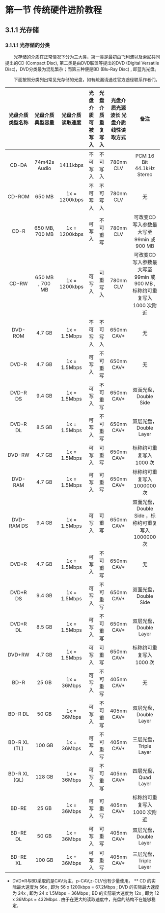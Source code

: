 # 第一节 传统硬件进阶教程

## 3.1.1 光存储

### 3.1.1.1 光存储的分类

　　光存储的介质在正常情况下分为三大类，第一类是最初由飞利浦以及索尼共同提出的CD (Compact Disc), 第二类是由DVD联盟等提出的DVD (Digital Versatile Disc)，DVD分类最为混乱繁杂；而第三种便是BD (Blu-Ray Disc) , 即蓝光光盘。

　　下面按照分类列出常见光存储的光盘，如有疏漏请通过官方途径联系作者们。

| 光盘介质类型名称 | 光盘介质典型容量 | 光盘介质读取速度 | 光盘介质可被写入 | 光盘介质重复写入 | 光盘介质光源波长 光盘介质线性读取方式 | 备注 |
| :---: | :---: | :---: | :---: | :---: | :---: | :---: |
| CD-DA | 74m42s Audio | 1411kbps | 不可写入 | 不可写入 | 780nm CLV | PCM 16 Bit 44.1kHz Stereo |
| CD-ROM | 650 MB | 1x = 1200kbps | 不可写入 | 不可写入 | 780nm CLV | 无 |
| CD-R | 650 MB, 700 MB | 1x = 1200kbps | 可写入 | 不可重写 | 780nm CLV | 可改变CD写入参数最大写至 99min 或 900 MB |
| CD-RW | 650 MB , 700 MB | 1x = 1200kbps | 可写入 | 可重写入 | 780nm CLV | 可改变CD写入参数最大写至 99min 或 900 MB , 标称约可重复写入 1000 次附近 |
| DVD-ROM | 4.7 GB | 1x = 1.5Mbps | 不可写入 | 不可写入 | 650nm CAV* | 无 |
| DVD-R | 4.7 GB | 1x = 1.5Mbps | 可写入 | 不可重写 | 650nm CAV* | 无 |
| DVD-R DS | 9.4 GB | 1x = 1.5Mbps | 可写入 | 不可重写 | 650nm CAV* | 双面光盘，Double Side |
| DVD-R DL | 8.5 GB | 1x = 1.5Mbps | 可写入 | 不可重写 | 650nm CAV* | 双层光盘，Double Layer |
| DVD-RW | 4.7 GB | 1x = 1.5Mbps | 可写入 | 可重写 | 650nm CAV* | 标称约可重复写入 1000 次 |
| DVD-RAM | 4.7 GB | 1x = 1.5Mbps | 可写入 | 可重写 | 650nm CAV* | 标称约可重复写入 1000000 次 |
| DVD-RAM DS | 9.4 GB | 1x = 1.5Mbps | 可写入 | 可重写 | 650nm CAV* | 双面光盘，Double Side ，标称约可重复写入 1000000 次 |
| DVD+R | 4.7 GB | 1x = 1.5Mbps | 可写入 | 不可重写 | 650nm CAV* | 无 | 
| DVD+R DS | 9.4 GB | 1x = 1.5Mbps | 可写入 | 不可重写 | 650nm CAV* | 双面光盘，Double Side |
| DVD+R DL | 8.5 GB | 1x = 1.5Mbps | 可写入 | 不可重写 | 650nm CAV* | 双层光盘，Double Layer |
| DVD+RW | 4.7 GB | 1x = 1.5Mbps | 可写入 | 可重写 | 650nm CAV* | 标称约可重复写入 1000 次 |
| BD-R | 25 GB | 1x  = 36Mbps | 可写入 | 不可重写 | 405nm CAV* | 无 |
| BD-R DL | 50 GB | 1x = 36Mbps | 可写入 | 不可重写 | 405nm CAV* | 双层光盘，Double Layer |
| BD-R XL (TL) | 100 GB | 1x = 36Mbps | 可写入 | 不可重写 | 405nm CAV* | 三层光盘，Triple Layer |
| BD-R XL (QL) | 128 GB | 1x = 36Mbps | 可写入 | 不可重写 | 405nm CAV* | 四层光盘，Quad Layer |
| BD-RE | 25 GB | 1x = 36Mbps | 可写入 | 可重写 | 405nm CAV* | 标称约可重复写入 1000 次附近 |
| BD-RE DL | 50 GB | 1x = 36Mbps | 可写入 | 可重写 | 405nm CAV* | 双层光盘，Double Layer |
| BD-RE XL | 100 GB | 1x = 36Mbps | 可写入 | 可重写 | 405nm CAV* | 三层光盘，Triple Layer |

* DVD±R与BD采取的是CAV为主，p-CAV,z-CLV也有少量使用。
** CD 的实际最大速度为 56x , 即为 56 x 1200kbps = 67.2Mbps ; DVD 的实际最大速度为 24x , 即为 24 x 1.5Mbps = 36Mbps ; BD 的实际最大速度为 12x , 即为 12 x 36Mbps = 432Mbps . 由于在更大的读取速度中，光盘的结构不在能够稳定，
